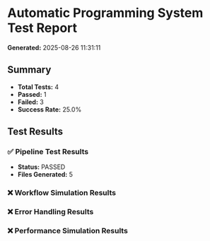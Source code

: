 # Automatic Programming System Test Report

**Generated:** 2025-08-26 11:31:11

## Summary

- **Total Tests:** 4
- **Passed:** 1
- **Failed:** 3
- **Success Rate:** 25.0%

## Test Results

### ✅ Pipeline Test Results

- **Status:** PASSED
- **Files Generated:** 5

### ❌ Workflow Simulation Results


### ❌ Error Handling Results


### ❌ Performance Simulation Results


